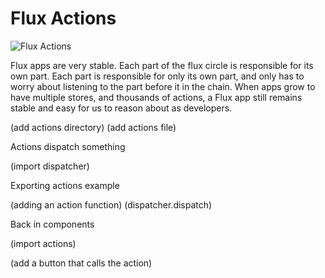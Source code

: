 # Flux Actions
![Flux Actions](https://s3.amazonaws.com/learn-site/curriculum/React/flux-actions.jpeg)

Flux apps are very stable.  Each part of the flux circle is responsible for its own part.  Each part is responsible for only its own part, and only has to worry about listening to the part before it in the chain.  When apps grow to have multiple stores, and thousands of actions, a Flux app still remains stable and easy for us to reason about as developers.

(add actions directory)
(add actions file)

Actions dispatch something

(import dispatcher)

Exporting actions example

(adding an action function)
  (dispatcher.dispatch)

Back in components

(import actions)

(add a button that calls the action)


